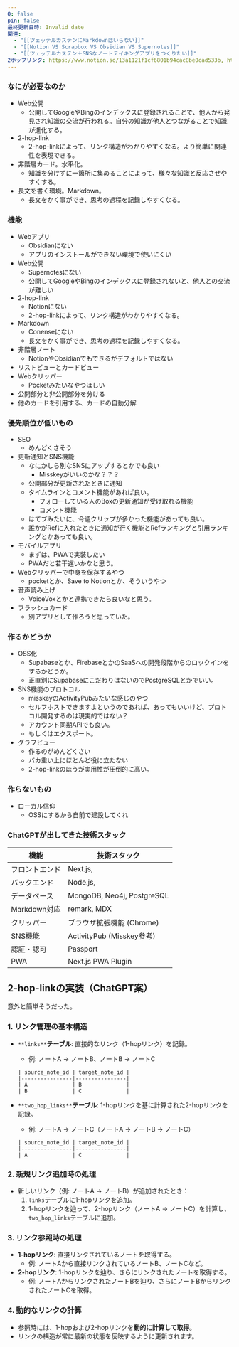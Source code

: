 ```yaml
---
Q: false
pin: false
最終更新日時: Invalid date
関連:
  - "[[ツェッテルカステンにMarkdownはいらない]]"
  - "[[Notion VS Scrapbox VS Obsidian VS Supernotes]]"
  - "[[ツェッテルカステン＋SNSなノートテイキングアプリをつくりたい]]"
2ホップリンク: https://www.notion.so/13a1121f1cf6801b94cac8be0cad533b, https://www.notion.so/1661121f1cf680079deffd67ba3b684a, https://www.notion.so/a27b512127ec4b5b9b9d5dfd96794848,https://www.notion.so/13a1121f1cf6801b94cac8be0cad533b, https://www.notion.so/1661121f1cf680079deffd67ba3b684a, https://www.notion.so/1661121f1cf680f186e6eeae753fedb3, https://www.notion.so/16c75a74006c45118ce11a1ece06d565, https://www.notion.so/c17bd8f3efa54a9688df74ef66568856,https://www.notion.so/1661121f1cf680079deffd67ba3b684a
---
```

  

### なにが必要なのか

- Web公開
    - 公開してGoogleやBingのインデックスに登録されることで、他人から発見され知識の交流が行われる。自分の知識が他人とつながることで知識が進化する。
- 2-hop-link
    - 2-hop-linkによって、リンク構造がわかりやすくなる。より簡単に関連性を表現できる。
- 非階層カード。水平化。
    - 知識を分けずに一箇所に集めることによって、様々な知識と反応させやすくする。
- 長文を書く環境。Markdown。
    - 長文をかく事ができ、思考の過程を記録しやすくなる。

  

  

  

### 機能

- Webアプリ
    - Obsidianにない
    - アプリのインストールができない環境で使いにくい
- Web公開
    - Supernotesにない
    - 公開してGoogleやBingのインデックスに登録されないと、他人との交流が難しい
- 2-hop-link
    - Notionにない
    - 2-hop-linkによって、リンク構造がわかりやすくなる。
- Markdown
    - Conenseにない
    - 長文をかく事ができ、思考の過程を記録しやすくなる。
- 非階層ノート
    - NotionやObsidianでもできるがデフォルトではない
- リストビューとカードビュー
- Webクリッパー
    - Pocketみたいなやつほしい
- 公開部分と非公開部分を分ける
- 他のカードを引用する、カードの自動分解

  

  

### 優先順位が低いもの

- SEO
    - めんどくさそう
- 更新通知とSNS機能
    - なにかしら別なSNSにアップするとかでも良い
        - Misskeyがいいのかな？？？
    - 公開部分が更新されたときに通知
    - タイムラインとコメント機能があれば良い。
        - フォローしている人のBoxの更新通知が受け取れる機能
        - コメント機能
    - はてブみたいに、今週クリップが多かった機能があっても良い。
    - 誰かがRefに入れたときに通知が行く機能とRefランキングと引用ランキングとかあっても良い。
- モバイルアプリ
    - まずは、PWAで実装したい
    - PWAだと若干遅いかなと思う。
- Webクリッパーで中身を保存するやつ
    - pocketとか、Save to Notionとか、そういうやつ
- 音声読み上げ
    - VoiceVoxとかと連携できたら良いなと思う。
- フラッシュカード
    - 別アプリとして作ろうと思っていた。

  

### 作るかどうか

- OSS化
    - Supabaseとか、FirebaseとかのSaaSへの開発段階からのロックインをするかどうか。
    - 正直別にSupabaseにこだわりはないのでPostgreSQLとかでいい。
- SNS機能のプロトコル
    - misskeyのActivityPubみたいな感じのやつ
    - セルフホストできますよというのであれば、あってもいいけど、プロトコル開発するのは現実的ではない？
    - アカウント同期APIでも良い。
    - もしくはエクスポート。
- グラフビュー
    - 作るのがめんどくさい
    - バカ重い上にほとんど役に立たない
    - 2-hop-linkのほうが実用性が圧倒的に高い。

  

### 作らないもの

- ローカル信仰
    - OSSにするから自前で建設してくれ

  

  

  

### ChatGPTが出してきた技術スタック

|機能|技術スタック|
|---|---|
|フロントエンド|Next.js,|
|バックエンド|Node.js,|
|データベース|MongoDB, Neo4j, PostgreSQL|
|Markdown対応|remark, MDX|
|クリッパー|ブラウザ拡張機能 (Chrome)|
|SNS機能|ActivityPub (Misskey参考)|
|認証・認可|Passport|
|PWA|Next.js PWA Plugin|

  

## 2-hop-linkの実装（ChatGPT案）

意外と簡単そうだった。

### 1. **リンク管理の基本構造**

- `**links**`**テーブル**: 直接的なリンク（1-hopリンク）を記録。
    
    - 例: ノートA → ノートB、ノートB → ノートC
    
    ```Plain
    | source_note_id | target_note_id |
    |----------------|----------------|
    | A              | B              |
    | B              | C              |
    ```
    
- `**two_hop_links**`**テーブル**: 1-hopリンクを基に計算された2-hopリンクを記録。
    
    - 例: ノートA → ノートC（ノートA → ノートB → ノートC）
    
    ```Plain
    | source_note_id | target_note_id |
    |----------------|----------------|
    | A              | C              |
    ```
    

### 2. **新規リンク追加時の処理**

- 新しいリンク（例: ノートA → ノートB）が追加されたとき：
    1. `links`テーブルに1-hopリンクを追加。
    2. 1-hopリンクを辿って、2-hopリンク（ノートA → ノートC）を計算し、`two_hop_links`テーブルに追加。

### 3. **リンク参照時の処理**

- **1-hopリンク**: 直接リンクされているノートを取得する。
    - 例: ノートAから直接リンクされているノートB、ノートCなど。
- **2-hopリンク**: 1-hopリンクを辿り、さらにリンクされたノートを取得する。
    - 例: ノートAからリンクされたノートBを辿り、さらにノートBからリンクされたノートCを取得。

### 4. **動的なリンクの計算**

- 参照時には、1-hopおよび2-hopリンクを**動的に計算して取得**。
- リンクの構造が常に最新の状態を反映するように更新されます。
